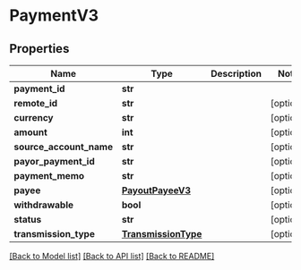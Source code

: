 # PaymentV3

## Properties
Name | Type | Description | Notes
------------ | ------------- | ------------- | -------------
**payment_id** | **str** |  | 
**remote_id** | **str** |  | [optional] 
**currency** | **str** |  | [optional] 
**amount** | **int** |  | [optional] 
**source_account_name** | **str** |  | [optional] 
**payor_payment_id** | **str** |  | [optional] 
**payment_memo** | **str** |  | [optional] 
**payee** | [**PayoutPayeeV3**](PayoutPayeeV3.md) |  | [optional] 
**withdrawable** | **bool** |  | [optional] 
**status** | **str** |  | [optional] 
**transmission_type** | [**TransmissionType**](TransmissionType.md) |  | [optional] 

[[Back to Model list]](../README.md#documentation-for-models) [[Back to API list]](../README.md#documentation-for-api-endpoints) [[Back to README]](../README.md)


